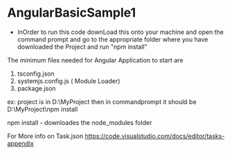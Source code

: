 # AngularBasicSample1

- InOrder to run this code downLoad this onto your machine and open the command prompt and go to the appropriate folder where you have downloaded the Project and run "npm install"

The minimum files needed for Angular Application to start are 

1. tsconfig.json
2. systemjs.config.js ( Module Loader)
3. package.json


ex: project is in D:\MyProject
then in commandprompt it should be D:\MyProject\npm install

npm install - downloades the node_modules folder

For More info on Task.json
https://code.visualstudio.com/docs/editor/tasks-appendix

